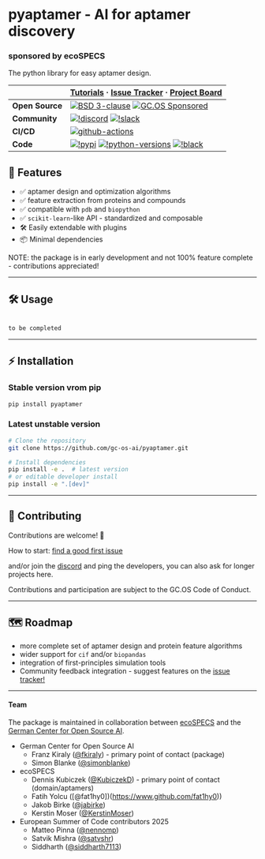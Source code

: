 # pyaptamer - AI for aptamer discovery

### sponsored by ecoSPECS

The python library for easy aptamer design.

|  | **[Tutorials](https://github.com/gc-os-ai/pyaptamer/tree/main/examples)** · **[Issue Tracker](https://github.com/gc-os-ai/pyaptamer/issues)** · **[Project Board](https://github.com/orgs/gc-os-ai/projects/1)** |
|---|---|
| **Open&#160;Source** | [![BSD 3-clause](https://img.shields.io/badge/License-BSD%203--Clause-blue.svg)](https://github.com/gc-os-ai/pyaptamer/blob/main/LICENSE) [![GC.OS Sponsored](https://img.shields.io/badge/GC.OS-Sponsored%20Project-orange.svg?style=flat&colorA=0eac92&colorB=2077b4)](https://gc-os-ai.github.io/) | |
| **Community** | [![!discord](https://img.shields.io/static/v1?logo=discord&label=discord&message=chat&color=lightgreen)](https://discord.gg/7uKdHfdcJG) [![!slack](https://img.shields.io/static/v1?logo=linkedin&label=LinkedIn&message=news&color=lightblue)](https://www.linkedin.com/company/german-center-for-open-source-ai/) |
| **CI/CD** | [![github-actions](https://img.shields.io/github/actions/workflow/status/gc-os-ai/pyaptamer/release.yml?logo=github)](https://github.com/sktime/pytorch-forecasting/actions/workflows/pypi_release.yml) |
| **Code** | [![!pypi](https://img.shields.io/pypi/v/pytorch-forecasting?color=orange)](https://pypi.org/project/pyaptamer/) [![!python-versions](https://img.shields.io/pypi/pyversions/pyaptamer)](https://www.python.org/) [![!black](https://img.shields.io/badge/code%20style-black-000000.svg)](https://github.com/psf/black)  |

## 🌟 Features

- ✅ aptamer design and optimization algorithms
- ✅ feature extraction from proteins and compounds
- ✅ compatible with `pdb` and `biopython`
- ✅ `scikit-learn`-like API - standardized and composable
- 🛠️ Easily extendable with plugins
- 📦 Minimal dependencies

NOTE: the package is in early development and not 100% feature complete - contributions appreciated!

---

## 🛠️ Usage

```python

to be completed
```

---

## ⚡ Installation

### Stable version vrom pip

```bash
pip install pyaptamer
```

### Latest unstable version

```bash
# Clone the repository
git clone https://github.com/gc-os-ai/pyaptamer.git

# Install dependencies
pip install -e .  # latest version
# or editable developer install
pip install -e ".[dev]"
```

---

## 🤝 Contributing

Contributions are welcome! 🎉

How to start: [find a good first issue](https://github.com/gc-os-ai/pyaptamer/issues?q=is%3Aissue%20state%3Aopen%20label%3A%22good%20first%20issue%22)

and/or join the [discord](https://discord.gg/7uKdHfdcJG) and ping the developers,
you can also ask for longer projects here.

Contributions and participation are subject to the GC.OS Code of Conduct.

---

## 🗺️ Roadmap

* more complete set of aptamer design and protein feature algorithms
* wider support for `cif` and/or `biopandas`
* integration of first-principles simulation tools
* Community feedback integration - suggest features on the [issue tracker!](https://github.com/gc-os-ai/pyaptamer/issues)

---

#### Team

The package is maintained in collaboration between [ecoSPECS](https://ecospecs.de/en/) and the [German Center for Open Source AI](https://gcos.ai/).

* German Center for Open Source AI
    * Franz Kiraly ([@fkiraly](https://www.github.com/fkiraly)) - primary point of contact (package)
    * Simon Blanke ([@simonblanke](https://www.github.com/simonblanke))
* ecoSPECS
    * Dennis Kubiczek ([@KubiczekD](https://www.github.com/KubiczekD)) - primary point of contact (domain/aptamers)
    * Fatih Yolcu ([@fat1hy0])(https://www.github.com/fat1hy0))
    * Jakob Birke ([@jabirke](https://www.github.com/jabirke))
    * Kerstin Moser ([@KerstinMoser](https://www.github.com/KerstinMoser))
* European Summer of Code contributors 2025
    * Matteo Pinna ([@nennomp](https://www.github.com/nennomp))
    * Satvik Mishra ([@satvshr](https://www.github.com/satvshr))
    * Siddharth ([@siddharth7113](https://www.github.com/siddharth7113))
